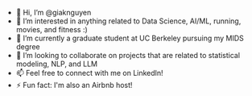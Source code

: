 - 👋 Hi, I’m @giaknguyen
- 👀 I’m interested in anything related to Data Science, AI/ML, running, movies, and fitness :)
- 🌱 I’m currently a graduate student at UC Berkeley pursuing my MIDS degree
- 💞️ I’m looking to collaborate on projects that are related to statistical modeling, NLP, and LLM
- 📫 Feel free to connect with me on LinkedIn!
- ⚡ Fun fact: I'm also an Airbnb host!

<!---
giaknguyen/giaknguyen is a ✨ special ✨ repository because its `README.md` (this file) appears on your GitHub profile.
You can click the Preview link to take a look at your changes.
--->

